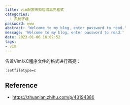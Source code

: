 ```yaml
---
title: vim配置未知后缀高亮格式
categories:
  - 系统环境
password: www
abstract: 'Welcome to my blog, enter password to read.'
message: 'Welcome to my blog, enter password to read.'
date: 2023-01-06 16:02:52
tags:
- vim
---
```


告诉Vim以C程序文件的格式进行高亮：
```vim {.line-numbers}
:setfiletype=c
```

## Reference

- https://zhuanlan.zhihu.com/p/43194380
